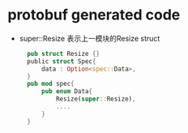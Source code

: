 # protobuf generated code
- super::Resize  表示上一模块的Resize struct
  ```rust
    pub struct Resize {}
    public struct Spec{
        data : Option<spec::Data>,
    }
    pub mod spec{
        pub enum Data{
            Resize(super::Resize),
            ....
        }
    }

  ```

